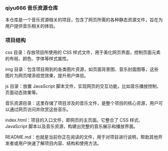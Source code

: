 ### qiyu666 音乐资源仓库
本仓库是一个音乐资源相关的项目，包含了网页所需的各种静态资源文件，旨在为用户提供音乐相关的体验。
### 项目结构
css 目录：存放项目所使用的 CSS 样式文件，用于美化网页界面，控制页面元素的布局、颜色、字体等样式属性。

img 目录：包含项目用到的各类图片资源，如页面背景图、音乐封面图等，这些图片为网页增添视觉效果，提升用户体验。

js 目录：放置 JavaScript 脚本文件，实现网页的交互功能，比如音乐播放控制、页面动态效果等。

音乐资源目录：这里存储了项目涉及的音乐文件，是整个项目的核心资源，用户可以通过网页访问并欣赏这些音乐。

index.html：项目的入口文件，即网页的主页面。它整合了 CSS 样式、JavaScript 脚本以及音乐资源，构建出完整的音乐展示和播放界面。

README.md：也就是当前你正在阅读的文件，用于对项目进行说明，帮助其他开发者或用户快速了解项目内容、结构和使用方法。

